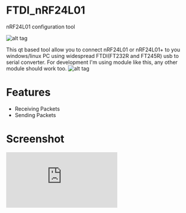 FTDI_nRF24L01
=============

nRF24L01 configuration tool


![alt tag](http://ecx.images-amazon.com/images/I/519-VsWyIPL._SY300_.jpg)

This qt based tool allow you to connect nRF24L01 or nRF24L01+ to you windows/linux PC using widespread FTDI(FT232R and FT245R) usb to serial converter.
For development I'm using module like this, any other module should work too.
![alt tag](http://i00.i.aliimg.com/photo/v1/705790468/FT232RL_module_USB_to_TTL_UART_3.jpg)

Features
========

- Receiving Packets
- Sending Packets

Screenshot
==========

![alt tag](http://forum.easyelectronics.ru/download/file.php?id=18177&t=1)

